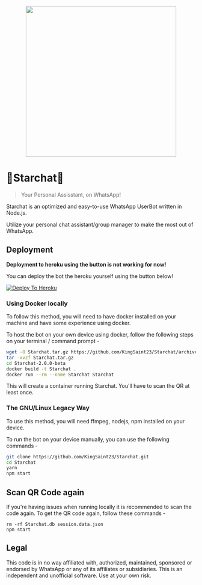 <p align="center">
  <img src="images/Starchat_Logo.png" height="400px"/>
</p>


# 💠Starchat💠
> Your Personal Assisstant, on WhatsApp!


Starchat is an optimized and easy-to-use WhatsApp UserBot written in Node.js.

Utilize your personal chat assistant/group manager to make the most out of WhatsApp.   



## Deployment


<b>Deployment to heroku using the button is not working for now!</b>

You can deploy the bot the heroku yourself using the button below!

[![Deploy To Heroku](https://www.herokucdn.com/deploy/button.svg)](https://dashboard.heroku.com/new?button-url=https%3A%2F%2Fgithub.com%2FKingSaint23%2FStarchat%2Ftree%2Fmain&template=https%3A%2F%2Fgithub.com%2FKingSaint23%2FStarchat%2Ftree%2Fmainhttps://dashboard.heroku.com/new?button-url=https%3A%2F%2Fgithub.com%2FKingSaint23%2FStarchat%2Ftree%2Fmain&template=https%3A%2F%2Fgithub.com%2FKingSaint23%2FStarchat%2Ftree%2Fmain)

### Using Docker locally

To follow this method, you will need to have docker installed on your machine and have some experience using docker.

To host the bot on your own device using docker, follow the following steps on your terminal / command prompt -

```bash
wget -O Starchat.tar.gz https://github.com/KingSaint23/Starchat/archive/refs/tags/v2.0.0-beta.tar.gz
tar -xvzf Starchat.tar.gz
cd Starchat-2.0.0-beta
docker build -t Starchat .
docker run --rm --name Starchat Starchat
```

This will create a container running Starchat. You'll have to scan the QR at least once.

### The GNU/Linux Legacy Way

To use this method, you will need ffmpeg, nodejs, npm installed on your device.

To run the bot on your device manually, you can use the following commands -

```bash
git clone https://github.com/KingSaint23/Starchat.git
cd Starchat
yarn
npm start
```

## Scan QR Code again
If you're having issues when running locally it is recommended to scan the code again. To get the QR code again, follow these commands -
```
rm -rf Starchat.db session.data.json
npm start
```

## Legal
This code is in no way affiliated with, authorized, maintained, sponsored or endorsed by WhatsApp or any of its affiliates or subsidiaries. This is an independent and unofficial software. Use at your own risk.